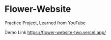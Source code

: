 # Flower-Website
Practice Project, Learned from YouTube

Demo Link https://flower-website-two.vercel.app/
